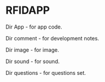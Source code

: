 # RFIDAPP

Dir App - for app code.  

Dir comment - for development notes.  

Dir image - for image.  

Dir sound - for sound.  

Dir questions - for questions set.
